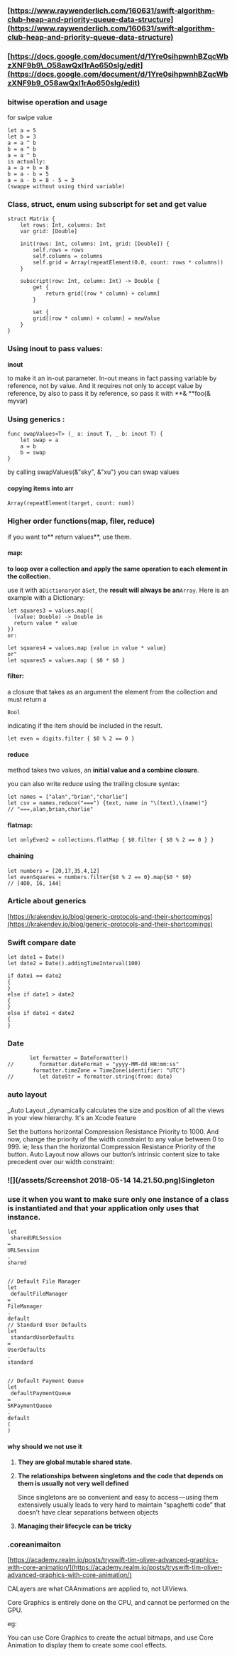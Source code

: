 ### [https://www.raywenderlich.com/160631/swift-algorithm-club-heap-and-priority-queue-data-structure](https://www.raywenderlich.com/160631/swift-algorithm-club-heap-and-priority-queue-data-structure)

### [https://docs.google.com/document/d/1Yre0sihpwnhBZqcWbzXNF9b9\_O58awQxl1rAo650slg/edit](https://docs.google.com/document/d/1Yre0sihpwnhBZqcWbzXNF9b9_O58awQxl1rAo650slg/edit)

### bitwise operation and usage

for swipe value

```
let a = 5
let b = 3
a = a ^ b
b = a ^ b
a = a ^ b
is actually:
a = a + b = 8
b = a - b = 5
a = a - b = 8 - 5 = 3
(swappe without using third variable)
```

### Class, struct, enum using subscript for set and get value

```
struct Matrix {
    let rows: Int, columns: Int
    var grid: [Double]

    init(rows: Int, columns: Int, grid: [Double]) {
        self.rows = rows
        self.columns = columns
        self.grid = Array(repeatElement(0.0, count: rows * columns))
    }

    subscript(row: Int, column: Int) -> Double {
        get {
            return grid[(row * column) + column] 
        }

        set {
        grid[(row * column) + column] = newValue
    }
}
```

### Using inout to pass values:

**inout**

to make it an in-out parameter. In-out means in fact passing variable by reference, not by value. And it requires not only to accept value by reference, by also to pass it by reference, so pass it with **& **foo\(& myvar\)

### Using generics :

```
func swapValues<T> (_ a: inout T, _ b: inout T) {
    let swap = a
    a = b
    b = swap
}
```

by calling swapValues\(&"sky", &"xu"\) you can swap values

#### copying items into arr

`Array(repeatElement(target, count: num))`

### Higher order functions\(map, filer, reduce\)

if you want to** return values**, use them.

#### map:

**to loop over a collection and apply the same operation to each element in the collection.**

use it with a`Dictionary`or a`Set`, the **result will always be an**`Array`. Here is an example with a Dictionary:

```
let squares3 = values.map({
  (value: Double) -> Double in
  return value * value
})
or:

let squares4 = values.map {value in value * value}
or"
let squares5 = values.map { $0 * $0 }
```

#### filter:

a closure that takes as an argument the element from the collection and must return a

`Bool`

indicating if the item should be included in the result.

```
let even = digits.filter { $0 % 2 == 0 }
```

#### reduce

method takes two values, an **initial value and a combine closure**.

you can also write reduce using the trailing closure syntax:

```
let names = ["alan","brian","charlie"]
let csv = names.reduce("===") {text, name in "\(text),\(name)"}
// "===,alan,brian,charlie"
```

#### flatmap:

```
let onlyEven2 = collections.flatMap { $0.filter { $0 % 2 == 0 } }
```

#### chaining

```
let numbers = [20,17,35,4,12]
let evenSquares = numbers.filter{$0 % 2 == 0}.map{$0 * $0}
// [400, 16, 144]
```

### Article about generics

[https://krakendev.io/blog/generic-protocols-and-their-shortcomings](https://krakendev.io/blog/generic-protocols-and-their-shortcomings)

### Swift compare date

```
let date1 = Date()
let date2 = Date().addingTimeInterval(100)

if date1 == date2
{
}
else if date1 > date2
{
}
else if date1 < date2
{
}
```

### Date

```
       let formatter = DateFormatter()
//        formatter.dateFormat = "yyyy-MM-dd HH:mm:ss"
        formatter.timeZone = TimeZone(identifier: "UTC")
//        let dateStr = formatter.string(from: date)
```

### auto layout

\_Auto Layout \_dynamically calculates the size and position of all the views in your view hierarchy. It's an Xcode feature

Set the buttons horizontal Compression Resistance Priority to 1000. And now, change the priority of the width constraint to any value between 0 to 999. ie; less than the horizontal Compression Resistance Priority of the button. Auto Layout now allows our button’s intrinsic content size to take precedent over our width constraint:

### ![](/assets/Screenshot 2018-05-14 14.21.50.png)Singleton

### use it when you want to make sure only one instance of a class is instantiated and that your application only uses that instance.

```
let
 sharedURLSession 
=
URLSession
.
shared


// Default File Manager
let
 defaultFileManager 
=
FileManager
.
default
// Standard User Defaults
let
 standardUserDefaults 
=
UserDefaults
.
standard


// Default Payment Queue
let
 defaultPaymentQueue 
=
SKPaymentQueue
.
default
(
)
```

#### why should we not use it

1. **They are global mutable shared state.**

2. **The relationships between singletons and the code that depends on them is usually not very well defined**

   Since singletons are so convenient and easy to access — using them extensively usually leads to very hard to maintain “spaghetti code” that doesn’t have clear separations between objects

3. **Managing their lifecycle can be tricky**

### .coreanimaiton

[https://academy.realm.io/posts/tryswift-tim-oliver-advanced-graphics-with-core-animation/](https://academy.realm.io/posts/tryswift-tim-oliver-advanced-graphics-with-core-animation/)

CALayers are what CAAnimations are applied to, not UIViews.

Core Graphics is entirely done on the CPU, and cannot be performed on the GPU.

eg:

You can use Core Graphics to create the actual bitmaps, and use Core Animation to display them to create some cool effects.

